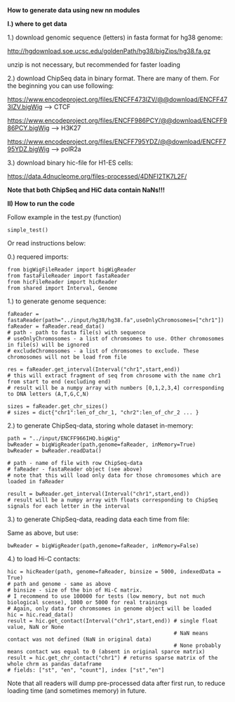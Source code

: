 **How to generate data using new nn modules**

**I.) where to get data**

1.) download genomic sequence (letters) in fasta format for hg38 genome:

http://hgdownload.soe.ucsc.edu/goldenPath/hg38/bigZips/hg38.fa.gz

unzip is not necessary, but recommended for faster loading

2.) download ChipSeq data in binary format. 
There are many of them. For the beginning you can use following:

https://www.encodeproject.org/files/ENCFF473IZV/@@download/ENCFF473IZV.bigWig --> CTCF

https://www.encodeproject.org/files/ENCFF986PCY/@@download/ENCFF986PCY.bigWig --> H3K27

https://www.encodeproject.org/files/ENCFF795YDZ/@@download/ENCFF795YDZ.bigWig --> polR2a

3.) download binary hic-file for H1-ES cells:

https://data.4dnucleome.org/files-processed/4DNFI2TK7L2F/

**Note that both ChipSeq and HiC data contain NaNs!!!**

**II) How to run the code**

Follow example in the test.py (function)
    
    simple_test()

Or read instructions below:

0.) requered imports:

    from bigWigFileReader import bigWigReader
    from fastaFileReader import fastaReader
    from hicFileReader import hicReader
    from shared import Interval, Genome

1.) to generate genome sequence:

    faReader = fastaReader(path="../input/hg38/hg38.fa",useOnlyChromosomes=["chr1"])
    faReader = faReader.read_data()
    # path - path to fasta file(s) with sequence
    # useOnlyChromosomes - a list of chromsomes to use. Other chromosomes in file(s) will be ignored
    # excludeChromosomes - a list of chromsomes to exclude. These chromosomes will not be load from file

    res = faReader.get_interval(Interval("chr1",start,end))
    # this will extract fragment of seq from chrosome with the name chr1 from start to end (excluding end)
    # result will be a numpy array with numbers [0,1,2,3,4] corresponding to DNA letters (A,T,G,C,N)

    sizes = faReader.get_chr_sizes()
    # sizes = dict{"chr1":len_of_chr_1, "chr2":len_of_chr_2 ... }

2.) to generate ChipSeq-data, storing whole dataset in-memory:

    path = "../input/ENCFF966IHQ.bigWig"
    bwReader = bigWigReader(path,genome=faReader, inMemory=True)
    bwReader = bwReader.readData()

    # path - name of file with row ChipSeq-data
    # faReader - fastaReader object (see above)
    # note that this will load only data for those chromosomes which are loaded in faReader

    result = bwReader.get_interval(Interval("chr1",start,end))
    # result will be a numpy array with floats corresponding to ChipSeq signals for each letter in the interval

3.) to generate ChipSeq-data, reading data each time from file:

Same as above, but use:

    bwReader = bigWigReader(path,genome=faReader, inMemory=False)

4.) to load Hi-C contacts:

    hic = hicReader(path, genome=faReader, binsize = 5000, indexedData = True)
    # path and genome - same as above
    # binsize - size of the bin of Hi-C matrix.
    # I recommend to use 100000 for tests (low memory, but not much biological scense), 1000 or 5000 for real trainings
    # Again, only data for chromsomes in genome object will be loaded
    hic = hic.read_data()
    result = hic.get_contact(Interval("chr1",start,end)) # single float value, NaN or None
                                                         # NaN means contact was not defined (NaN in original data)
                                                         # None probably means contact was equal to 0 (absent in original sparce matrix)
    result = hic.get_chr_contact("chr1") # returns sparse matrix of the whole chrm as pandas dataframe
    # fields: ["st", "en", "count"], index ["st","en"]
    
Note that all readers will dump pre-processed data after first run, 
to reduce loading time (and sometimes memory) in future.
